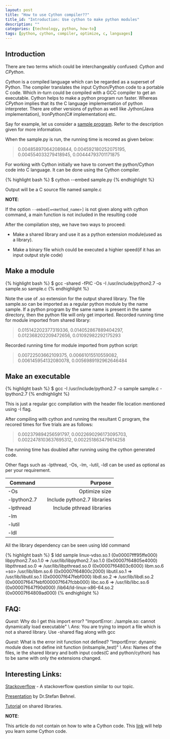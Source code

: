 ```yaml
---
layout: post
title: "How to use Cython compiler??"
title_id: "Introduction: Use cython to make python modules"
description: ""
categories: [technology, python, how-to]
tags: [python, cython, compiler, optimize, c, languages]
---
```


Introduction
-------------

There are two terms which could be interchangeably confused: *Cython* and *CPython*.

*Cython* is a compiled language which can be regarded as a superset of Python. The compiler translates the input
Cython/Python code to a portable C code. Which in-turn could be compiled with a GCC compiler to get an executable.
Cython helps to make a python program run faster. Whereas *CPython* implies that its the C language implementation
of python interpreter. There are other versions of python as well like Jython(Java implementation),
IronPython(C# implementation) etc.

Say for example, let us consider a [sample program](https://gist.github.com/abijith-kp/ae260a89da5a9b67457b).
Refer to the description given for more information.

When the sample.py is run, the running time is recored as given below:

> 0.004858970642089844, 0.004592180252075195, 0.004554033279418945, 0.00444793701171875

For working with Cython initially we have to convert the python/Cython code into C language. It can be done using
the Cython compiler.

{% highlight bash %}
$ cython --embed sample.py
{% endhighlight %}

Output will be a C source file named sample.c

**NOTE**:

If the option `--embed[=<method_name>]` is not given along with cython command, a main function is not included in
the resulting code

After the compilation step, we have two ways to proceed:

- Make a shared library and use it as a python extension module(used as a library).

- Make a binary file which could be executed a highier speed(if it has an input output style code)

Make a module
-------------

{% highlight bash %}
$ gcc -shared -fPIC -Os -I /usr/include/python2.7 -o sample.so sample.c
{% endhighlight %}

Note the use of .so extension for the output shared library. The file sample.so can be imported as a regular
python module by the name sample. If a python program by the same name is present in the same directory, then
the python file will only get imported.
Recorded running time for module imported from shared library:

> 0.015142202377319336, 0.014052867889404297, 0.012368202209472656, 0.01092982292175293

Recorded running time for module imported from python script:

> 0.00722503662109375, 0.00661015510559082, 0.006145954132080078, 0.0056989192962646484

Make an executable
------------------

{% highlight bash %}
$ gcc -I /usr/include/python2.7 -o sample sample.c -lpython2.7
{% endhighlight %}

This is just a regular gcc compilation with the header file location mentioned using -I flag.

After compiling with cython and running the resultant C program, the recored times for five trials are as follows:

> 0.002379894256591797, 0.0022690296173095703, 0.0022478103637695312, 0.002251863479614258

The running time has doubled after running using the cython generated code.

Other flags such as -lpthread, -Os, -lm, -lutil, -ldl can be used as optional as per your requirement.

| Command          | |     Purpose                            |
|------------------|-|---------------------------------------:|
|   -Os            | |   Optimize size                        |
|   -lpython2.7    | |   Include python2.7 libraries          |
|   -lpthread      | |   Include pthread libraries            |
|   -lm            | |                                        |
|   -lutil         | |                                        |
|   -ldl           | |                                        |


All the library dependency can be seen using ldd command

{% highlight bash %}
$ ldd sample
  linux-vdso.so.1 (0x00007fff95ffe000)
  libpython2.7.so.1.0 => /usr/lib/libpython2.7.so.1.0 (0x00007f64805e4000)
  libpthread.so.0 => /usr/lib/libpthread.so.0 (0x00007f64803c6000)
  libm.so.6 =so> /usr/lib/libm.so.6 (0x00007f64800c2000)
  libutil.so.1 => /usr/lib/libutil.so.1 (0x00007f647febf000)
  libdl.so.2 => /usr/lib/libdl.so.2 (0x00007f647febf000007f647fcbb000)
  libc.so.6 => /usr/lib/libc.so.6 (0x00007f647f90d000)
  /lib64/ld-linux-x86-64.so.2 (0x00007f64809ad000)
{% endhighlight %}

FAQ:
----
*Quest*: Why do I get this import error? "ImportError: ./sample.so: cannot dynamically load executable" \\
  *Ans*: You are trying to import a file which is not a shared library. Use -shared flag along with gcc

*Quest*: What is the error init function not defined? "ImportError: dynamic module does not define init function (initsample_test)" \\
  *Ans*: Names of the files, ie the shared library and both input codes(C and python/cython) has to be
         same with only the extensions changed.

Interesting Links:
------------------

[Stackoverflow](http://stackoverflow.com/questions/5105482/compile-main-python-program-using-cython) - A stackoverflow question similar to our topic.

[Presentation](http://www.behnel.de/cython200910/talk.html) by Dr.Stefan Behnel.

[Tutorial](http://www.cprogramming.com/tutorial/shared-libraries-linux-gcc.html) on shared libraries.

**NOTE**:

This article do not contain on how to wite a Cython code. This [link](http://docs.cython.org/src/userguide/index.html)
will help you learn some Cython code.
